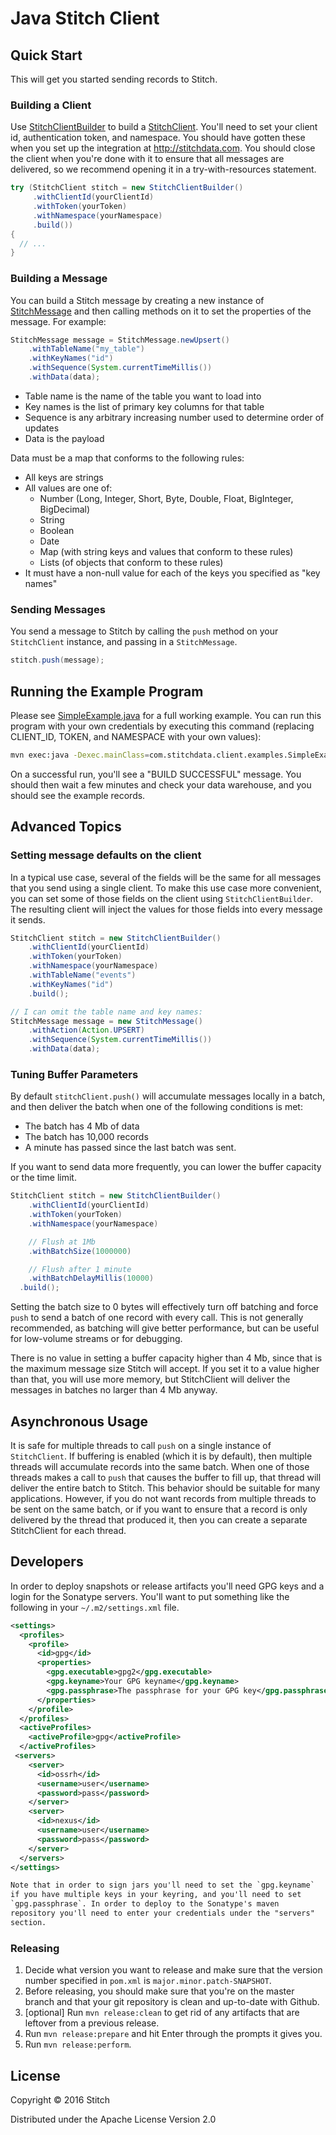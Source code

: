 Java Stitch Client
==================

Quick Start
-----------

This will get you started sending records to Stitch.

### Building a Client

Use
[StitchClientBuilder](src/main/java/com/stitchdata/client/StitchClientBuilder.java)
to build a
[StitchClient](src/main/java/com/stitchdata/client/StitchClient.java). You'll
need to set your client id, authentication token, and namespace. You
should have gotten these when you set up the integration at
http://stitchdata.com. You should close the client when you're done
with it to ensure that all messages are delivered, so we recommend
opening it in a try-with-resources statement.

```java
try (StitchClient stitch = new StitchClientBuilder()
     .withClientId(yourClientId)
     .withToken(yourToken)
     .withNamespace(yourNamespace)
     .build())
{
  // ...
}
```

### Building a Message

You can build a Stitch message by creating a new instance of
[StitchMessage](src/main/java/com/stitchdata/client/StitchMessage.java)
and then calling methods on it to set the properties of the
message. For example:

```java
StitchMessage message = StitchMessage.newUpsert()
    .withTableName("my_table")
    .withKeyNames("id")
    .withSequence(System.currentTimeMillis())
    .withData(data);
```

* Table name is the name of the table you want to load into
* Key names is the list of primary key columns for that table
* Sequence is any arbitrary increasing number used to determine order of updates
* Data is the payload

Data must be a map that conforms to the following rules:

* All keys are strings
* All values are one of:
  * Number (Long, Integer, Short, Byte, Double, Float, BigInteger, BigDecimal)
  * String
  * Boolean
  * Date
  * Map (with string keys and values that conform to these rules)
  * Lists (of objects that conform to these rules)
* It must have a non-null value for each of the keys you specified as "key names"

### Sending Messages

You send a message to Stitch by calling the `push` method on your
`StitchClient` instance, and passing in a `StitchMessage`.

```java
stitch.push(message);
```

Running the Example Program
---------------------------

Please see
[SimpleExample.java](src/main/java/com/stitchdata/client/SimpleExample.java)
for a full working example. You can run this program with your own
credentials by executing this command (replacing CLIENT_ID, TOKEN, and
NAMESPACE with your own values):

```bash
mvn exec:java -Dexec.mainClass=com.stitchdata.client.examples.SimpleExample -Dexec.args="CLIENT_ID TOKEN NAMESPACE"
```

On a successful run, you'll see a "BUILD SUCCESSFUL" message. You
should then wait a few minutes and check your data warehouse, and you
should see the example records.

Advanced Topics
---------------

### Setting message defaults on the client

In a typical use case, several of the fields will be the same for all
messages that you send using a single client. To make this use case
more convenient, you can set some of those fields on the client using
`StitchClientBuilder`. The resulting client will inject the values for
those fields into every message it sends.

```java
StitchClient stitch = new StitchClientBuilder()
    .withClientId(yourClientId)
    .withToken(yourToken)
    .withNamespace(yourNamespace)
    .withTableName("events")
    .withKeyNames("id")
    .build();

// I can omit the table name and key names:
StitchMessage message = new StitchMessage()
    .withAction(Action.UPSERT)
    .withSequence(System.currentTimeMillis())
    .withData(data);
```

### Tuning Buffer Parameters

By default `stitchClient.push()` will accumulate messages locally in a
batch, and then deliver the batch when one of the following conditions
is met:

* The batch has 4 Mb of data
* The batch has 10,000 records
* A minute has passed since the last batch was sent.

If you want to send data more frequently, you can lower the buffer
capacity or the time limit.

```java
StitchClient stitch = new StitchClientBuilder()
    .withClientId(yourClientId)
    .withToken(yourToken)
    .withNamespace(yourNamespace)

    // Flush at 1Mb
    .withBatchSize(1000000)

    // Flush after 1 minute
    .withBatchDelayMillis(10000)
  .build();
```

Setting the batch size to 0 bytes will effectively turn off batching
and force `push` to send a batch of one record with every call. This
is not generally recommended, as batching will give better
performance, but can be useful for low-volume streams or for
debugging.

There is no value in setting a buffer capacity higher than 4 Mb, since
that is the maximum message size Stitch will accept. If you set it to
a value higher than that, you will use more memory, but StitchClient
will deliver the messages in batches no larger than 4 Mb anyway.

Asynchronous Usage
------------------

It is safe for multiple threads to call `push` on a single instance of
`StitchClient`. If buffering is enabled (which it is by default), then
multiple threads will accumulate records into the same batch. When one
of those threads makes a call to `push` that causes the buffer to fill
up, that thread will deliver the entire batch to Stitch. This behavior
should be suitable for many applications. However, if you do not want
records from multiple threads to be sent on the same batch, or if you
want to ensure that a record is only delivered by the thread that
produced it, then you can create a separate StitchClient for each thread.

Developers
----------

In order to deploy snapshots or release artifacts you'll need GPG keys
and a login for the Sonatype servers. You'll want to put something
like the following in your `~/.m2/settings.xml` file.

```xml
<settings>
  <profiles>
    <profile>
      <id>gpg</id>
      <properties>
        <gpg.executable>gpg2</gpg.executable>
        <gpg.keyname>Your GPG keyname</gpg.keyname>
        <gpg.passphrase>The passphrase for your GPG key</gpg.passphrase>
      </properties>
    </profile>
  </profiles>
  <activeProfiles>
    <activeProfile>gpg</activeProfile>
  </activeProfiles>
 <servers>
    <server>
      <id>ossrh</id>
      <username>user</username>
      <password>pass</password>
    </server>
    <server>
      <id>nexus</id>
      <username>user</username>
      <password>pass</password>
    </server>
  </servers>
</settings>

Note that in order to sign jars you'll need to set the `gpg.keyname`
if you have multiple keys in your keyring, and you'll need to set
`gpg.passphrase`. In order to deploy to the Sonatype's maven
repository you'll need to enter your credentials under the "servers"
section.

```

### Releasing

1. Decide what version you want to release and make sure that the
version number specified in `pom.xml` is `major.minor.patch-SNAPSHOT`.
2. Before releasing, you should make sure that you're on the master
  branch and that your git repository is clean and up-to-date with
  Github.
3. [optional] Run `mvn release:clean` to get rid of any artifacts that
  are leftover from a previous release.
4. Run `mvn release:prepare` and hit Enter through the prompts it gives you.
5. Run `mvn release:perform`.

License
-------

Copyright © 2016 Stitch

Distributed under the Apache License Version 2.0
